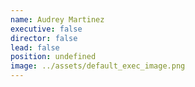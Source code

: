 ```yaml
---
name: Audrey Martinez
executive: false
director: false
lead: false
position: undefined
image: ../assets/default_exec_image.png
---
```

